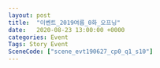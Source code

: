```yaml
---
layout: post
title:  "이벤트_2019여름_0화_오프닝"
date:   2020-08-23 13:00:00 +0000
categories: Event
Tags: Story Event
SceneCode: ["scene_evt190627_cp0_q1_s10"]
---
```

